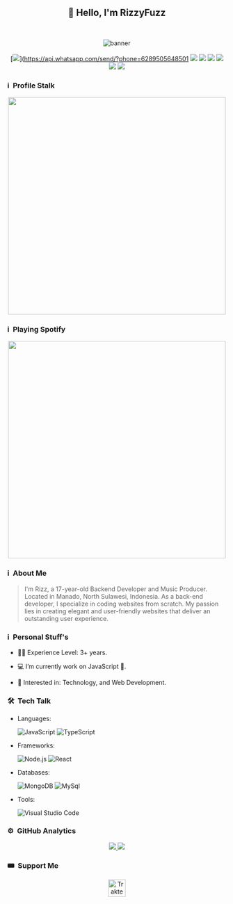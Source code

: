 <div align="center">
<h2>👋 Hello, I'm RizzyFuzz</h2><br>

![banner](https://github.com/rizzlogy/rizzlogy/assets/141845356/8588e189-2e11-4698-b8ee-ef4f0d509d71)<br><br>
[<img src="https://img.shields.io/badge/WhatsApp-25D366?style=for-the-badge&logo=whatsapp&logoColor=white"/>](https://api.whatsapp.com/send/?phone=6289505648501
[<img src="https://img.shields.io/badge/instagram-%23E4405F.svg?&style=for-the-badge&logo=instagram&logoColor=white">](https://instagram.com/rizzlogy_)
[<img src="https://img.shields.io/badge/soundcloud-FF5500?style=for-the-badge&logo=soundcloud&logoColor=white">](https://soundcloud.com/rizzlogy)
[<img src="https://img.shields.io/badge/Spotify-1ED760?style=for-the-badge&logo=spotify&logoColor=white">](https://open.spotify.com/artist/6AU7c8apKsdxxLBITqXu8H)
[<img src="https://img.shields.io/badge/Email-D14836?style=for-the-badge&logo=gmail&logoColor=white">](mailto:support@rizzy.eu.org)
[<img src="https://img.shields.io/badge/X-%23000000.svg?style=for-the-badge&logo=X&logoColor=white">](https://twitter.com/rizzlogy_)
[<img src="https://img.shields.io/badge/YouTube-%23FF0000.svg?style=for-the-badge&logo=YouTube&logoColor=white">](https://youtube.com/@rizzlogy)
</div>

### ℹ️ &nbsp;Profile Stalk
<p align="center">
<a href="https://rizzy.eu.org"><img align="center" src="https://count.getloli.com/@rizzbrew?name=rizzbrew&theme=e621" width="500"/></a>
</p>

### ℹ️ &nbsp;Playing Spotify
<p align="center">
<a href="https://rizzy.eu.org"><img align="center" src="https://spotify-github-profile.kittinanx.com/api/view?uid=31x33vxn7tp6y5vjjefzlksrwl4m&cover_image=true&theme=novatorem&show_offline=false&background_color=121212&interchange=true&bar_color=53b14f&bar_color_cover=false" width="500"/></a>
</p>

### ℹ️ &nbsp;About Me
> I'm Rizz, a 17-year-old Backend Developer and Music Producer. Located in Manado, North Sulawesi, Indonesia. As a back-end developer, I specialize in coding websites from scratch. My passion lies in creating elegant and user-friendly websites that deliver an outstanding user experience.

### ℹ️ &nbsp;Personal Stuff's

- 👨‍🎓 Experience Level: 3+ years.

- 💻 I’m currently work on JavaScript 🚀.

- 🧩 Interested in: Technology, and Web Development.

### 🛠 &nbsp;Tech Talk

- Languages: &nbsp;

  ![JavaScript](https://img.shields.io/badge/JavaScript-323330?style=for-the-badge&logo=javascript&logoColor=F7DF1E)
  ![TypeScript](https://img.shields.io/badge/TypeScript-007ACC?style=for-the-badge&logo=typescript&logoColor=white)

- Frameworks: &nbsp;

  ![Node.js](https://img.shields.io/badge/Node.js-43853D?style=for-the-badge&logo=node.js&logoColor=white)
  ![React](https://img.shields.io/badge/React-20232A?style=for-the-badge&logo=react&logoColor=61DAFB)
  
- Databases: &nbsp;

  ![MongoDB](https://img.shields.io/badge/MongoDB-4EA94B?style=for-the-badge&logo=mongodb&logoColor=white)
  ![MySql](https://img.shields.io/badge/MySQL-00000F?style=for-the-badge&logo=mysql&logoColor=white)
  
  
  
- Tools: &nbsp;

  ![Visual Studio Code](https://img.shields.io/badge/Visual%20Studio%20Code-0078d7.svg?style=for-the-badge&logo=visual-studio-code&logoColor=white)
  
### ⚙️ &nbsp;GitHub Analytics
<p align = "center">
  <a href=""> <img src="https://github-readme-stats-sigma-five.vercel.app/api?username=rizzlogy&&show_icons=true&title_color=ffffff&icon_color=bb2acf&text_color=daf7dc&bg_color=151515&hide_border=true&line_height=27&include_all_commits=true&count_private=true"> </a>
 <a href=""> <img src="https://github-readme-stats-sigma-five.vercel.app/api/top-langs/?username=rizzlogy&theme=dark&hide_border=true&layout=compact"> </a>
</p>

### 🎟️ &nbsp;Support Me
<p align="center">
<a href="https://paypal.me/RizzyFuzz" target="_blank"><img id="wse-buttons-preview" src="https://cdn.trakteer.id/images/embed/trbtn-blue-6.png" height="40" style="border:0px;height:40px;" alt="Trakteer Saya"></a>
</p>
